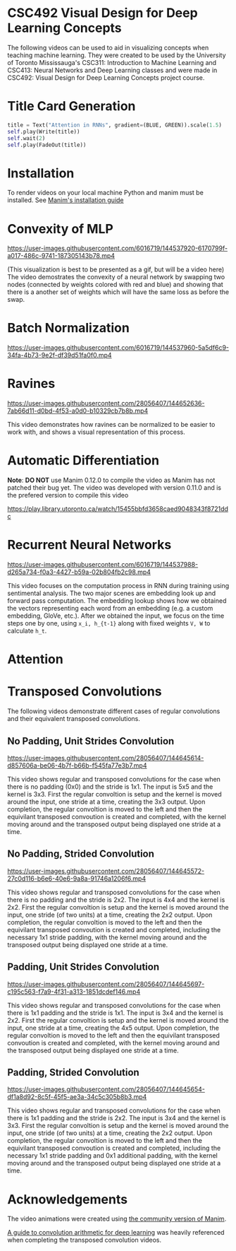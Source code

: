 # CSC492 Visual Design for Deep Learning Concepts

The following videos can be used to aid in visualizing concepts when teaching machine learning. They were created to be used by the University of Toronto Mississauga's CSC311: Introduction to Machine Learning and CSC413: Neural Networks and Deep Learning classes and were made in CSC492: Visual Design for Deep Learning Concepts project course.

# Title Card Generation

```python
title = Text("Attention in RNNs", gradient=(BLUE, GREEN)).scale(1.5)
self.play(Write(title))
self.wait(2)
self.play(FadeOut(title))
```

# Installation

To render videos on your local machine Python and manim must be installed.
See [Manim's installation guide](https://docs.manim.community/en/stable/installation.html)

# Convexity of MLP

https://user-images.githubusercontent.com/6016719/144537920-6170799f-a017-486c-9741-187305143b78.mp4

(This visualization is best to be presented as a gif, but will be a video here)
The video demostrates the convexity of a neural network by swapping two nodes (connected by weights colored with red and blue) and showing that there is a another set of weights which will have the same loss as before the swap.

# Batch Normalization

https://user-images.githubusercontent.com/6016719/144537960-5a5df6c9-34fa-4b73-9e2f-df39d51fa0f0.mp4

# Ravines

https://user-images.githubusercontent.com/28056407/144652636-7ab66d11-d0bd-4f53-a0d0-b10329cb7b8b.mp4

This video demonstrates how ravines can be normalized to be easier to work with, and shows a visual representation of this process. 

# Automatic Differentiation
**Note**: **DO NOT** use Manim 0.12.0 to compile the video as Manim has not patched their bug yet. The video was developed with version 0.11.0 and is the prefered version to compile this video

https://play.library.utoronto.ca/watch/15455bbfd3658caed9048343f8721ddc

# Recurrent Neural Networks

https://user-images.githubusercontent.com/6016719/144537988-d265a734-f0a3-4427-b59a-02b804fb2c98.mp4

This video focuses on the computation process in RNN during training using sentimental analysis. The two major scenes are embedding look up and forward pass computation. The embedding lookup shows how we obtained the vectors representing each word from an embedding (e.g. a custom embedding, GloVe, etc.). After we obtained the input, we focus on the time steps one by one, using ` x_i, h_{t-1} ` along with fixed weights `V, W` to calculate ` h_t `.

# Attention

# Transposed Convolutions
The following videos demonstrate different cases of regular convolutions and their equivalent transposed convolutions. 

## No Padding, Unit Strides Convolution

https://user-images.githubusercontent.com/28056407/144645614-d857606a-be06-4b7f-b66b-f545fa77e3b7.mp4

This video shows regular and transposed convolutions for the case when there is no padding (0x0) and the stride is 1x1. The input is 5x5 and the kernel is 3x3. First the regular convoltion is setup and the kernel is moved around the input, one stride at a time, creating the 3x3 output. Upon completion, the regular convoltion is moved to the left and then the equivilant transposed convoution is created and completed, with the kernel moving around and the transposed output being displayed one stride at a time.

## No Padding, Strided Convolution

https://user-images.githubusercontent.com/28056407/144645572-27c0d116-b6e6-40e6-9a8a-91746a1206f6.mp4

This video shows regular and transposed convolutions for the case when there is no padding and the stride is 2x2. The input is 4x4 and the kernel is 2x2. First the regular convoltion is setup and the kernel is moved around the input, one stride (of two units) at a time, creating the 2x2 output. Upon completion, the regular convoltion is moved to the left and then the equivilant transposed convoution is created and completed, including the necessary 1x1 stride padding, with the kernel moving around and the transposed output being displayed one stride at a time.

## Padding, Unit Strides Convolution

https://user-images.githubusercontent.com/28056407/144645697-c195c563-f7a9-4f31-a313-1851dcdef146.mp4

This video shows regular and transposed convolutions for the case when there is 1x1 padding and the stride is 1x1. The input is 3x4 and the kernel is 2x2. First the regular convoltion is setup and the kernel is moved around the input, one stride at a time, creating the 4x5 output. Upon completion, the regular convoltion is moved to the left and then the equivilant transposed convoution is created and completed, with the kernel moving around and the transposed output being displayed one stride at a time.

## Padding, Strided Convolution

https://user-images.githubusercontent.com/28056407/144645654-df1a8d92-8c5f-45f5-ae3a-34c5c305b8b3.mp4

This video shows regular and transposed convolutions for the case when there is 1x1 padding and the stride is 2x2. The input is 3x4 and the kernel is 3x3. First the regular convoltion is setup and the kernel is moved around the input, one stride (of two units) at a time, creating the 2x2 output. Upon completion, the regular convoltion is moved to the left and then the equivilant transposed convoution is created and completed, including the necessary 1x1 stride padding and 0x1 additional padding, with the kernel moving around and the transposed output being displayed one stride at a time.

# Acknowledgements

The video animations were created using [the community version of Manim](https://github.com/ManimCommunity/manim).

[A guide to convolution arithmetic for deep learning](https://github.com/vdumoulin/conv_arithmetic) was heavily referenced when completing the transposed convolution videos.



